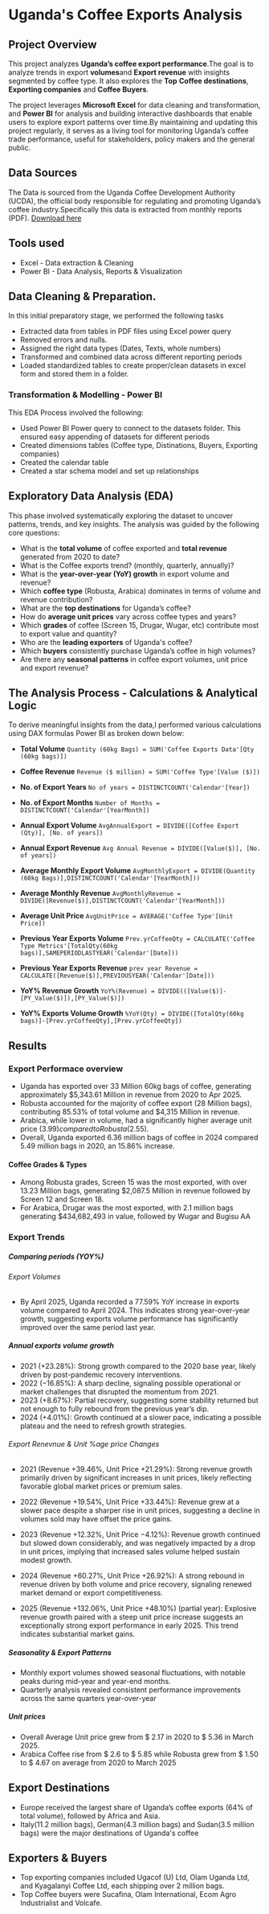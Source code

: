 # Uganda's Coffee Exports Analysis
## Project Overview

This project analyzes **Uganda’s coffee export performance**.The goal is to analyze trends in export **volumes**and **Export revenue** with insights segmented by coffee type. It also explores the **Top** **Coffee destinations**, **Exporting companies** and **Coffee Buyers**.

The project leverages **Microsoft Excel** for data cleaning and transformation, and **Power BI** for analysis and building interactive dashboards that enable users to explore export patterns over time.By maintaining and updating this project regularly, it serves as a living tool for monitoring Uganda’s coffee trade performance, useful for stakeholders, policy makers and the general public.

## Data Sources

The Data is sourced from the Uganda Coffee Development Authority (UCDA), the official body responsible for regulating and promoting Uganda’s coffee industry.Specifically
this data is extracted from monthly reports (PDF). [Download here](https://ugandacoffee.go.ug/index.php/resource-center/reports/monthly-reports)

## Tools used

- Excel - Data extraction & Cleaning
- Power BI - Data Analysis, Reports & Visualization

## Data Cleaning & Preparation.

In this initial preparatory stage, we performed the following tasks
- Extracted data from tables in PDF files using Excel power query
- Removed errors and nulls.
- Assigned the right data types (Dates, Texts, whole numbers)
- Transformed and combined data across different reporting periods
- Loaded standardized tables to create proper/clean datasets in excel form and stored them in a folder.

### Transformation & Modelling - Power BI

This EDA Process involved the following:
- Used Power BI Power query to connect to the datasets folder. This ensured easy appending of datasets for different periods
- Created dimensions tables (Coffee type, Distinations, Buyers, Exporting companies)
- Created the calendar table
- Created a star schema model and set up relationships 


## Exploratory Data Analysis (EDA)

This phase involved systematically exploring the dataset to uncover patterns, trends, and key insights. The analysis was guided by the following core questions:

- What is the **total volume** of coffee exported and **total revenue** generated from 2020 to date?
- What is the Coffee exports trend? (monthly, quarterly, annually)?
- What is the **year-over-year (YoY) growth** in export volume and revenue?
- Which **coffee type** (Robusta, Arabica) dominates in terms of volume and revenue contribution?
- What are the **top destinations** for Uganda’s coffee?
- How do **average unit prices** vary across coffee types and years?
- Which **grades** of coffee (Screen 15, Drugar, Wugar, etc) contribute most to export value and quantity?
- Who are the **leading exporters** of Uganda's coffee?
- Which **buyers** consistently purchase Uganda’s coffee in high volumes?
- Are there any **seasonal patterns** in coffee export volumes, unit price and export revenue?

## The Analysis Process - Calculations & Analytical Logic

To derive meaningful insights from the data,I performed various calculations using DAX formulas Power BI as broken down below:

- **Total Volume**
```Quantity (60kg Bags) = SUM('Coffee Exports Data'[Qty (60kg bags)])```

- **Coffee Revenue**
  ```Revenue ($ million) = SUM('Coffee Type'[Value ($)])```

- **No. of Export Years**
  ```No of years = DISTINCTCOUNT('Calendar'[Year])```

- **No. of Export Months**
  ```Number of Months = DISTINCTCOUNT('Calendar'[YearMonth])```

- **Annual Export Volume**
  ```AvgAnnualExport = DIVIDE([Coffee Export (Qty)], [No. of years])```

- **Annual Export Revenue**
  ```Avg Annual Revenue = DIVIDE([Value($)], [No. of years])```

- **Average Monthly Export Volume**
  ```AvgMonthlyExport = DIVIDE(Quantity (60kg Bags)],DISTINCTCOUNT('Calendar'[YearMonth]))```

- **Average Monthly Revenue**
  ```AvgMonthlyRevenue = DIVIDE([Revenue($)],DISTINCTCOUNT('Calendar'[YearMonth]))```

- **Average Unit Price**
  ```AvgUnitPrice = AVERAGE('Coffee Type'[Unit Price])```
  
- **Previous Year Exports Volume**
  ```Prev.yrCoffeeQty = CALCULATE('Coffee Type Metrics'[TotalQty(60kg bags)],SAMEPERIODLASTYEAR('Calendar'[Date]))```

- **Previous Year Exports Revenue**
  ```prev year Revenue = CALCULATE([Revenue($)],PREVIOUSYEAR('Calendar'[Date]))```

- **YoY% Revenue Growth**
  ```YoY%(Revenue) = DIVIDE(([Value($)]-[PY_Value($)]),[PY_Value($)])```

- **YoY% Exports Volume Growth**
  ```%YoY(Qty) = DIVIDE([TotalQty(60kg bags)]-[Prev.yrCoffeeQty],[Prev.yrCoffeeQty])```

## Results
### Export Performace overview

- Uganda has exported over 33 Million 60kg bags of coffee, generating approximately $5,343.61 Million in revenue from 2020 to Apr 2025.
- Robusta accounted for the majority of coffee export (28 Million bags), contributing 85.53% of total volume and $4,315 Million in revenue.
- Arabica, while lower in volume, had a significantly higher average unit price ($3.99) compared to Robusta ($2.55).
- Overall, Uganda exported 6.36 million bags of coffee in 2024 compared 5.49 million bags in 2020, an 15.86% increase.

#### Coffee Grades & Types

  - Among Robusta grades, Screen 15 was the most exported, with over 13.23 Million bags, generating $2,087.5 Million in revenue followed by Screen 12 and Screen 18.
  - For Arabica, Drugar was the most exported, with 2.1 million bags generating $434,682,493 in value, followed by Wugar and Bugisu AA

### Export Trends

##### Comparing periods (YOY%)
###### Export Volumes

- By April 2025, Uganda recorded a 77.59% YoY increase in exports volume compared to April 2024. This indicates strong year-over-year growth, suggesting exports volume performance has significantly improved over the same period last year.


##### Annual exports volume growth
- 2021 (+23.28%): Strong growth compared to the 2020 base year, likely driven by post-pandemic recovery interventions.
- 2022 (−16.85%): A sharp decline, signaling possible operational or market challenges that disrupted the momentum from 2021.
- 2023 (+8.67%): Partial recovery, suggesting some stability returned but not enough to fully rebound from the previous year’s dip.
- 2024 (+4.01%): Growth continued at a slower pace, indicating a possible plateau and the need to refresh growth strategies.

###### Export Renevnue & Unit %age  price Changes

- 2021 (Revenue +39.46%, Unit Price +21.29%): Strong revenue growth primarily driven by significant increases in unit prices, likely reflecting favorable global market prices or premium sales.

- 2022 (Revenue +19.54%, Unit Price +33.44%): Revenue grew at a slower pace despite a sharper rise in unit prices, suggesting a decline in volumes sold may have offset the price gains.

- 2023 (Revenue +12.32%, Unit Price −4.12%): Revenue growth continued but slowed down considerably, and was negatively impacted by a drop in unit prices, implying that increased sales volume helped sustain modest growth.

- 2024 (Revenue +60.27%, Unit Price +26.92%): A strong rebound in revenue driven by both volume and price recovery, signaling renewed market demand or export competitiveness.

- 2025 (Revenue +132.06%, Unit Price +48.10%) (partial year): Explosive revenue growth paired with a steep unit price increase suggests an exceptionally strong export performance in early 2025. This trend indicates substantial market gains.


##### Seasonality & Export Patterns

  - Monthly export volumes showed seasonal fluctuations, with notable peaks during mid-year and year-end months.
  - Quarterly analysis revealed consistent performance improvements across the same quarters year-over-year

##### Unit prices
  
  - Overall Average Unit price grew from $ 2.17 in 2020 to $ 5.36 in March 2025.
  - Arabica Coffee rise from $ 2.6 to $ 5.85 while Robusta grew from $ 1.50 to $ 4.67 on average from 2020 to March 2025

## Export Destinations
  
  - Europe received the largest share of Uganda’s coffee exports (64% of total volume), followed by Africa and Asia.
  - Italy(11.2 million bags), German(4.3 million bags) and Sudan(3.5 million bags) were the major destinations of Uganda's coffee

## Exporters & Buyers
- Top exporting companies included Ugacof (U) Ltd, Olam Uganda Ltd, and Kyagalanyi Coffee Ltd, each shipping over 2 million bags.
- Top Coffee buyers were Sucafina, Olam International, Ecom Agro Industrialist and Volcafe.

  
  


